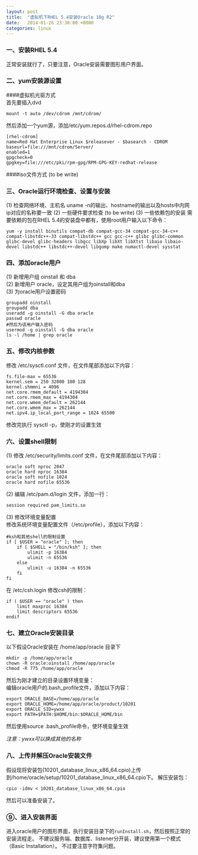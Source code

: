 ```yaml
---
layout: post
title:  "虚拟机下RHEL 5.4安装Oracle 10g R2"
date:   2014-01-26 23:30:00 +0800
categories: linux
---
```

### 一、安装RHEL 5.4

正常安装就行了，只要注意，Oracle安装需要图形用户界面。

### 二、yum安装源设置

####虚拟机光驱方式  
首先要插入dvd  

    mount -t auto /dev/cdrom /mnt/cdrom/

然后添加一个yum源，添加/etc/yum.repos.d/rhel-cdrom.repo

    [rhel-cdrom]
    name=Red Hat Enterprise Linux $releasever - $basearch - CDROM
    baseurl=file:///mnt/cdrom/Server/
    enabled=1
    gpgcheck=0
    gpgkey=file:///etc/pki/rpm-gpg/RPM-GPG-KEY-redhat-release

####iso文件方式
(to be write)

### 三、Oracle运行环境检查、设置与安装

(1) 检查网络环境、主机名
uname -n的输出、hostname的输出以及hosts中内网ip对应的名称要一致
(2) 一些硬件要求检查
(to be write)
(3) 一些依赖包的安装
需要依赖的包在RHEL 5.4的安装盘中都有，使用root用户输入以下命令：

    yum -y install binutils compat-db compat-gcc-34 compat-gcc-34-c++ compat-libstdc++-33 compat-libstdc++ gcc gcc-c++ glibc glibc-common glibc-devel glibc-headers libgcc libXp libXt libXtst libaio libaio-devel libstdc++ libstdc++-devel libgomp make numactl-devel sysstat

### 四、添加oracle用户

(1) 新增用户组 oinstall 和 dba  
(2) 新增用户 oracle，设定其用户组为oinstall和dba  
(3) 为oracle用户设置密码  

    groupadd oinstall
    groupadd dba
    useradd -g oinstall -G dba oracle
    passwd oracle
    #然后为该用户输入密码
    usermod -g oinstall -G dba oracle
    ls -l /home | grep oracle

### 五、修改内核参数

修改 /etc/sysctl.conf 文件，在文件尾部添加以下内容：

    fs.file-max = 65536
    kernel.sem = 250 32000 100 128
    kernel.shmmni = 4096
    net.core.rmem_default = 4194304
    net.core.rmem_max = 4194304
    net.core.wmem_default = 262144
    net.core.wmem_max = 262144
    net.ipv4.ip_local_port_range = 1024 65500

修改完执行 sysctl -p，使刚才的设置生效

### 六、设置shell限制

(1) 修改 /etc/security/limits.conf 文件，在文件尾部添加以下内容：

    oracle soft nproc 2047
    oracle hard nproc 16384
    oracle soft nofile 1024
    oracle hard nofile 65536

(2) 编辑 /etc/pam.d/login 文件，添加一行：

    session required pam_limits.so

(3) 修改环境变量配置  
修改系统环境变量配置文件（/etc/profile），添加以下内容：

    #ksh和其他shell的限制设置
    if [ $USER = "oracle" ]; then
        if [ $SHELL = "/bin/ksh" ]; then
            ulimit -p 16384
            ulimit -n 65536
        else
            ulimit -u 16384 -n 65536
        fi
    fi

在 /etc/csh.login 修改csh的限制：

    if ( $USER == "oracle" ) then
        limit maxproc 16384
        limit descriptors 65536
    endif

### 七、建立Oracle安装目录

以下假设Oracle安装在 /home/app/oracle 目录下

    mkdir -p /home/app/oracle
    chown -R oracle:oinstall /home/app/oracle
    chmod -R 775 /home/app/oracle

然后为刚才建立的目录设置环境变量：  
编辑oracle用户的.bash_profile文件，添加以下内容：

    export ORACLE_BASE=/home/app/oracle
    export ORACLE_HOME=/home/app/oracle/product/10201
    export ORACLE_SID=ywxx
    export PATH=$PATH:$HOME/bin:$ORACLE_HOME/bin

然后使用source .bash_profile命令，使环境变量生效

*注意：ywxx可以换成其他的名称*

### 八、上传并解压Oracle安装文件

假设现将安装包(10201_database_linux_x86_64.cpio)上传到/home/oracle/setup/10201_database_linux_x86_64.cpio下。
解压安装包：

    cpio -idmv < 10201_database_linux_x86_64.cpio

然后可以准备安装了。

### ⑨、进入安装界面

进入oracle用户的图形界面，执行安装目录下的`runInstall.sh`，然后按照正常的安装流程走。
不建议服务端、数据库、listener分开装，建议使用第一个模式（Basic Installation）。
不过要注意字符集问题。